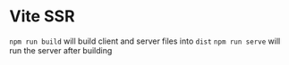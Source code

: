 # Vite SSR

`npm run build` will build client and server files into `dist`
`npm run serve` will run the server after building
